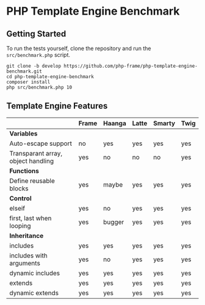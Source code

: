 # PHP Template Engine Benchmark

## Getting Started

To run the tests yourself, clone the repository and run the ```src/benchmark.php``` script.

```
git clone -b develop https://github.com/php-frame/php-template-engine-benchmark.git
cd php-template-engine-benchmark
composer install
php src/benchmark.php 10
```

## Template Engine Features

||Frame|Haanga|Latte|Smarty|Twig|
|---|---|---|---|---|---|
|__Variables__||||||
|Auto-escape support|no|yes|yes|yes|yes|
|Transparant array, object handling|yes|no|no|no|yes|
|__Functions__||||||
|Define reusable blocks|yes|maybe|yes|yes|yes|
|__Control__||||||
|elseif|yes|no|yes|yes|yes|
|first, last when looping|yes|bugger|yes|yes|yes|
|__Inheritance__||||||
|includes|yes|yes|yes|yes|yes|
|includes with arguments|yes|no|yes|yes|yes|yes|
|dynamic includes|yes|yes|yes|yes|yes|yes|
|extends|yes|yes|yes|yes|yes|
|dynamic extends|yes|yes|yes|yes|yes|
